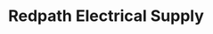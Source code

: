 ---
title: "Redpath Electrical Supply"
url: /christchurch/redpath-electrical-supply/
shop: Elektrisch
---